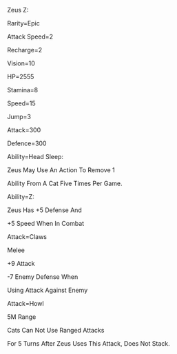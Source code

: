 Zeus Z:

Rarity=Epic

Attack Speed=2

Recharge=2

Vision=10

HP=2555

Stamina=8

Speed=15

Jump=3

Attack=300

Defence=300

Ability=Head Sleep:

Zeus May Use An Action To Remove 1

Ability From A Cat Five Times Per Game.

Ability=Z:

Zeus Has +5 Defense And

+5 Speed When In Combat

Attack=Claws

Melee

+9 Attack

-7 Enemy Defense When

Using Attack Against Enemy

Attack=Howl

5M Range

Cats Can Not Use Ranged Attacks

For 5 Turns After Zeus Uses This Attack, Does Not Stack.
